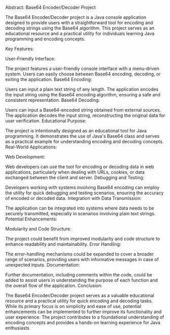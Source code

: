 Abstract: Base64 Encoder/Decoder Project

The Base64 Encoder/Decoder project is a Java console application designed to provide users with a straightforward tool for encoding and decoding strings using the Base64 algorithm. This project serves as an educational resource and a practical utility for individuals learning Java programming and encoding concepts.

Key Features:

User-Friendly Interface:

The project features a user-friendly console interface with a menu-driven system.
Users can easily choose between Base64 encoding, decoding, or exiting the application.
Base64 Encoding:

Users can input a plain text string of any length.
The application encodes the input string using the Base64 encoding algorithm, ensuring a safe and consistent representation.
Base64 Decoding:

Users can input a Base64-encoded string obtained from external sources.
The application decodes the input string, reconstructing the original data for user verification.
Educational Purpose:

The project is intentionally designed as an educational tool for Java programming.
It demonstrates the use of Java's Base64 class and serves as a practical example for understanding encoding and decoding concepts.
Real-World Applications:

Web Development:

Web developers can use the tool for encoding or decoding data in web applications, particularly when dealing with URLs, cookies, or data exchanged between the client and server.
Debugging and Testing:

Developers working with systems involving Base64 encoding can employ the utility for quick debugging and testing scenarios, ensuring the accuracy of encoded or decoded data.
Integration with Data Transmission:

The application can be integrated into systems where data needs to be securely transmitted, especially in scenarios involving plain text strings.
Potential Enhancements:

Modularity and Code Structure:

The project could benefit from improved modularity and code structure to enhance readability and maintainability.
Error Handling:

The error-handling mechanisms could be expanded to cover a broader range of scenarios, providing users with informative messages in case of unexpected inputs.
Documentation:

Further documentation, including comments within the code, could be added to assist users in understanding the purpose of each function and the overall flow of the application.
Conclusion:

The Base64 Encoder/Decoder project serves as a valuable educational resource and a practical utility for quick encoding and decoding tasks. While its primary focus is on simplicity and ease of use, potential enhancements can be implemented to further improve its functionality and user experience. The project contributes to a foundational understanding of encoding concepts and provides a hands-on learning experience for Java enthusiasts
